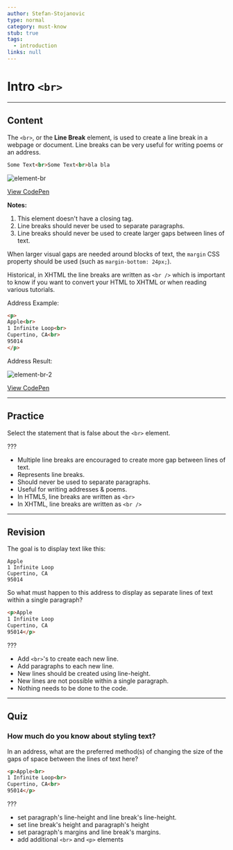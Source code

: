 ```yaml
---
author: Stefan-Stojanovic
type: normal
category: must-know
stub: true
tags:
  - introduction
links: null
---
```


# Intro `<br>`


---

## Content

The `<br>`, or the **Line Break** element, is used to create a line break in a webpage or document. Line breaks can be very useful for writing poems or an address.

```html
Some Text<br>Some Text<br>bla bla
```

![element-br](https://img.enkipro.com/8830b93538045b1dcaf21c420a3d2e93.png)

[View CodePen](https://codepen.io/enkidevs/pen/XBpmqB)

**Notes:**
  1) This element doesn't have a closing tag.
  2) Line breaks should never be used to separate paragraphs.
  3) Line breaks should never be used to create larger gaps between lines of text.

When larger visual gaps are needed around blocks of text, the `margin` CSS property should be used (such as `margin-bottom: 24px;`).

Historical, in XHTML the line breaks are written as `<br />` which is important to know if you want to convert your HTML to XHTML or when reading various tutorials.

Address Example:

```html
<p>
Apple<br>
1 Infinite Loop<br>
Cupertino, CA<br>
95014
</p>
```

Address Result:

![element-br-2](https://img.enkipro.com/36ad609fbdfdb3d532b473a09b7d0cca.png)

[View CodePen](https://codepen.io/enkidevs/pen/EpZVRO)


---

## Practice

Select the statement that is false about the `<br>` element.

???

* Multiple line breaks are encouraged to create more gap between lines of text.
* Represents line breaks.
* Should never be used to separate paragraphs.
* Useful for writing addresses & poems.
* In HTML5, line breaks are written as `<br>`
* In XHTML, line breaks are written as `<br />`


---

## Revision

The goal is to display text like this:

```htmlhtml
Apple
1 Infinite Loop
Cupertino, CA
95014
```

So what must happen to this address to display as separate lines of text within a single paragraph?

```html
<p>Apple
1 Infinite Loop
Cupertino, CA
95014</p>
```

???

* Add `<br>`'s to create each new line.
* Add paragraphs to each new line.
* New lines should be created using line-height.
* New lines are not possible within a single paragraph.
* Nothing needs to be done to the code.


---

## Quiz

### How much do you know about styling text?


In an address, what are the preferred method(s) of changing the size of the gaps of space between the lines of text here?

```html
<p>Apple<br>
1 Infinite Loop<br>
Cupertino, CA<br>
95014</p>
```

???

* set paragraph's line-height and line break's line-height.
* set line break's height and paragraph's height
* set paragraph's margins and line break's margins.
* add additional `<br>` and `<p>` elements
